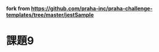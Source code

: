#### fork from https://github.com/praha-inc/praha-challenge-templates/tree/master/jestSample

# 課題9
